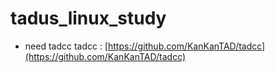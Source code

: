 # tadus_linux_study

- need tadcc 
tadcc : [https://github.com/KanKanTAD/tadcc](https://github.com/KanKanTAD/tadcc)

